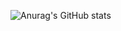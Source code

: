 ![Anurag's GitHub stats](https://github-readme-stats.vercel.app/api?username=AzizBeaudelaire&theme=aura&show_icons=true)
